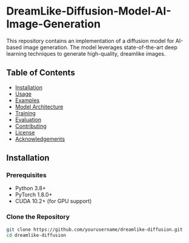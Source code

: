 # DreamLike-Diffusion-Model-AI-Image-Generation

This repository contains an implementation of a diffusion model for AI-based image generation. The model leverages state-of-the-art deep learning techniques to generate high-quality, dreamlike images.

## Table of Contents
- [Installation](#installation)
- [Usage](#usage)
- [Examples](#examples)
- [Model Architecture](#model-architecture)
- [Training](#training)
- [Evaluation](#evaluation)
- [Contributing](#contributing)
- [License](#license)
- [Acknowledgements](#acknowledgements)

## Installation

### Prerequisites
- Python 3.8+
- PyTorch 1.8.0+
- CUDA 10.2+ (for GPU support)

### Clone the Repository
```bash
git clone https://github.com/yourusername/dreamlike-diffusion.git
cd dreamlike-diffusion
